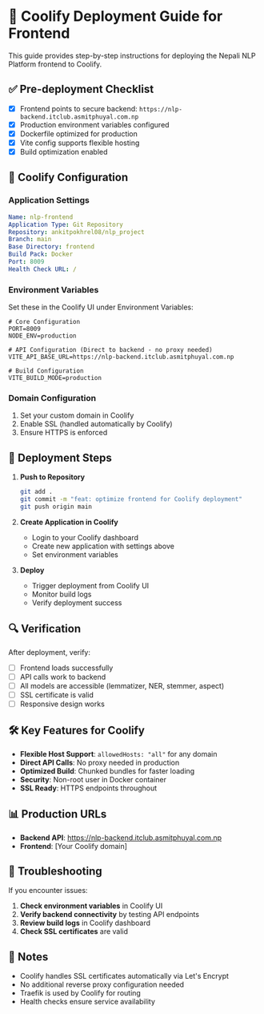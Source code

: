 # 🚀 Coolify Deployment Guide for Frontend

This guide provides step-by-step instructions for deploying the Nepali NLP Platform frontend to Coolify.

## ✅ Pre-deployment Checklist

- [x] Frontend points to secure backend: `https://nlp-backend.itclub.asmitphuyal.com.np`
- [x] Production environment variables configured
- [x] Dockerfile optimized for production
- [x] Vite config supports flexible hosting
- [x] Build optimization enabled

## 🔧 Coolify Configuration

### Application Settings

```yaml
Name: nlp-frontend
Application Type: Git Repository
Repository: ankitpokhrel08/nlp_project
Branch: main
Base Directory: frontend
Build Pack: Docker
Port: 8009
Health Check URL: /
```

### Environment Variables

Set these in the Coolify UI under Environment Variables:

```env
# Core Configuration
PORT=8009
NODE_ENV=production

# API Configuration (Direct to backend - no proxy needed)
VITE_API_BASE_URL=https://nlp-backend.itclub.asmitphuyal.com.np

# Build Configuration
VITE_BUILD_MODE=production
```

### Domain Configuration

1. Set your custom domain in Coolify
2. Enable SSL (handled automatically by Coolify)
3. Ensure HTTPS is enforced

## 🚀 Deployment Steps

1. **Push to Repository**
   ```bash
   git add .
   git commit -m "feat: optimize frontend for Coolify deployment"
   git push origin main
   ```

2. **Create Application in Coolify**
   - Login to your Coolify dashboard
   - Create new application with settings above
   - Set environment variables

3. **Deploy**
   - Trigger deployment from Coolify UI
   - Monitor build logs
   - Verify deployment success

## 🔍 Verification

After deployment, verify:

- [ ] Frontend loads successfully
- [ ] API calls work to backend
- [ ] All models are accessible (lemmatizer, NER, stemmer, aspect)
- [ ] SSL certificate is valid
- [ ] Responsive design works

## 🛠️ Key Features for Coolify

- **Flexible Host Support**: `allowedHosts: "all"` for any domain
- **Direct API Calls**: No proxy needed in production
- **Optimized Build**: Chunked bundles for faster loading
- **Security**: Non-root user in Docker container
- **SSL Ready**: HTTPS endpoints throughout

## 📊 Production URLs

- **Backend API**: https://nlp-backend.itclub.asmitphuyal.com.np
- **Frontend**: [Your Coolify domain]

## 🔧 Troubleshooting

If you encounter issues:

1. **Check environment variables** in Coolify UI
2. **Verify backend connectivity** by testing API endpoints
3. **Review build logs** in Coolify dashboard
4. **Check SSL certificates** are valid

## 📝 Notes

- Coolify handles SSL certificates automatically via Let's Encrypt
- No additional reverse proxy configuration needed
- Traefik is used by Coolify for routing
- Health checks ensure service availability

